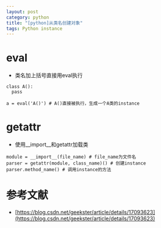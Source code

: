 ```yaml
---
layout: post
category: python
title: "[python]从类名创建对象"
tags: Python instance
---
```

# eval
* 类名加上括号直接用eval执行
```
class A():
  pass

a = eval('A()') # A()直接被执行，生成一个A类的instance
```

# getattr
* 使用__import__和getattr加载类
```
module = __import__(file_name) # file_name为文件名
parser = getattr(module, class_name)() # 创建instance
parser.method_name() # 调用instance的方法
```

# 参考文献
* [https://blog.csdn.net/geekster/article/details/17093623](https://blog.csdn.net/geekster/article/details/17093623)
